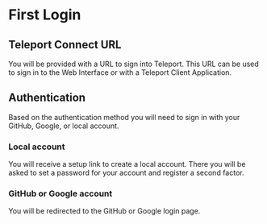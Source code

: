 # First Login


## Teleport Connect URL

You will be provided with a URL to sign into Teleport.
This URL can be used to sign in to the Web Interface or with a Teleport Client Application.

## Authentication

Based on the authentication method you will need to sign in with your GitHub, Google, or local account.

### Local account
You will receive a setup link to create a local account.
There you will be asked to set a password for your account and register a second factor.

### GitHub or Google account
You will be redirected to the GitHub or Google login page.

